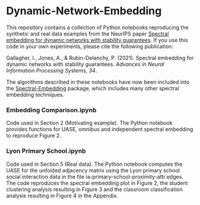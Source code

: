 # Dynamic-Network-Embedding

This repository contains a collection of Python notebooks reproducing the synthetic and real data examples from the NeurIPS paper <a href="https://proceedings.neurips.cc/paper/2021/hash/5446f217e9504bc593ad9dcf2ec88dda-Abstract.html">Spectral embedding for dynamic networks with stability guarantees</a>. If you use this code in your own experiments, please cite the following publication:

Gallagher, I., Jones, A., & Rubin-Delanchy, P. (2021). Spectral embedding for dynamic networks with stability guarantees. *Advances in Neural Information Processing Systems, 34*.

The algorithms described in these notebooks have now been included into the <a href="https://github.com/iggallagher/Spectral-Embedding">Spectral-Embedding</a> package, which includes many other spectral embedding techniques.

### Embedding Comparison.ipynb
Code used in Section 2 (Motivating example). The Python notebook provides functions for UASE, omnibus and independent spectral embedding to reproduce Figure 2.

### Lyon Primary School.ipynb
Code used in Section 5 (Real data). The Python notebook computes the UASE for the unfolded adjacency matrix using the Lyon primary school social interaction data in the file ia-primary-school-proximity-attr.edges. The code reproduces the spectral embedding plot in Figure 2, the student clustering analysis resulting in Figure 3 and the classroom classification analysis resulting in Figure 4 in the Appendix.
